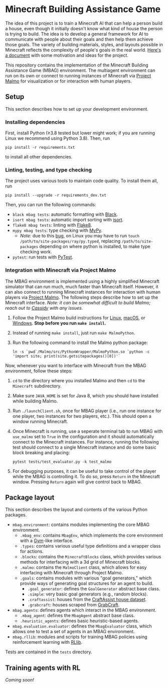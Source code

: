 # Minecraft Building Assistance Game

The idea of this project is to train a Minecraft AI that can help a person build a house, even though it initially doesn't know what kind of house the person is trying to build. The idea is to develop a general framework for AI to communicate with people about their goals and then help them achieve those goals. The variety of building materials, styles, and layouts possible in Minecraft reflects the complexity of people's goals in the real world. [Here's a document](https://docs.google.com/document/d/1OFFqyfHH55g8XXDsWV9ZyTasMjVPRFjqCEPsNhp6d9Y/edit?usp=sharing) with some motivation and ideas for the project.

This repository contains the implementation of the Minecraft Building Assistance Game (MBAG) environment. The multiagent environment can run on its own or connect to running instances of Minecraft via [Project Malmo](https://github.com/microsoft/malmo) for visualization or for interaction with human players.

## Setup

This section describes how to set up your development environment.

### Installing dependencies

First, install Python (≥3.8 tested but lower might work; if you are running Linux we recommend using Python 3.8). Then, run

    pip install -r requirements.txt

to install all other dependencies.

### Linting, testing, and type checking

The project uses various tools to maintain code quality. To install them all, run

    pip install --upgrade -r requirements_dev.txt

Then, you can run the following commands:
 * `black mbag tests`: automatic formatting with [Black](https://black.readthedocs.io/en/stable/).
 * `isort mbag tests`: automatic import sorting with [isort](https://pycqa.github.io/isort/index.html).
 * `flake8 mbag tests`: linting with [Flake8](https://flake8.pycqa.org/en/latest/).
 * `mypy mbag tests`: type checking with [MyPy](http://mypy-lang.org/).
    * *Note:* due to this [bug](https://github.com/ray-project/ray/issues/14431), on Linux you may have to run `touch /path/to/site-packages/ray/py.typed`, replacing `/path/to/site-packages` depending on where python is installed, to make type checking work.
 * `pytest`: run tests with [PyTest](https://docs.pytest.org/en/6.2.x/).

### Integration with Minecraft via Project Malmo

The MBAG environment is implemented using a highly simplified Minecraft simulator that can run much, much faster than Minecraft itself. However, it can also connect to running Minecraft instances for interaction with human players via [Project Malmo](https://github.com/microsoft/malmo). The following steps describe how to set up the Minecraft interface. *Note: it can be somewhat difficult to build Malmo; reach out to [Cassidy](mailto:cassidy_laidlaw@berkeley.edu) with any issues.*

 1. Follow the Project Malmo build instructions for [Linux](https://github.com/microsoft/malmo/blob/master/doc/build_linux.md), [macOS](https://github.com/microsoft/malmo/blob/master/doc/build_macosx.md), or [Windows](https://github.com/microsoft/malmo/blob/master/doc/build_windows.md). **Stop before you run `make install`.**
 2. Instead of running `make install`, just run `make MalmoPython`.
 3. Run the following command to install the Malmo python package:
    
        ln -s `pwd`/Malmo/src/PythonWrapper/MalmoPython.so `python -c 'import site; print(site.getsitepackages()[0])'`

Now, whenever you want to interface with Minecraft from the MBAG environment, follow these steps:

 1. `cd` to the directory where you installed Malmo and then `cd` to the `Minecraft` subdirectory.
 2. Make sure `JAVA_HOME` is set for Java 8, which you should have installed while building Malmo.
 3. Run `./launchClient.sh`, once for MBAG player (i.e., run one instance for one player, two instances for two players, etc.). This should open a window running Minecraft.
 4. Once Minecraft is running, use a seperate terminal tab to run MBAG with `use_malmo` set to `True` in the configuration and it should automatically connect to the Minecraft instances. For instance, running the following test should connect to a single Minecraft instance and do some basic block breaking and placing:

        pytest tests/test_evaluator.py -k test_malmo
 5. For debugging purposes, it can be useful to take control of the player while the MBAG is controlling it. To do so, press `Return` in the Minecraft window. Pressing `Return` again will give control back to MBAG.

## Package layout

This section describes the layout and contents of the various Python packages.

 * `mbag.environment`: contains modules implementing the core MBAG environment.
    * `.mbag_env`: contains `MbagEnv`, which implements the core environment with a [Gym](https://gym.openai.com/)-like interface.
    * `.types`: contains various useful type definitions and a wrapper class for actions.
    * `.blocks`: contains the `MinecraftBlocks` class, which provides various methods for interfacing with a 3d grid of Minecraft blocks.
    * `.malmo`: contains the `MalmoClient` class, which allows for easy interfacing with Minecraft through Project Malmo.
    * `.goals`: contains modules with various "goal generators," which provide ways of generating goal structures for an agent to build.
       * `.goal_generator`: defines the `GoalGenerator` abstract base class.
       * `.simple`: very basic goal generators (e.g., random blocks).
       * `.craftassist`: houses from the [CraftAssist house dataset](https://github.com/facebookresearch/craftassist#datasets).
       * `.grabcraft`: houses scraped from [GrabCraft](https://www.grabcraft.com/).
 * `mbag.agents`: defines agents which interact in the MBAG environment.
    * `.mbag_agent`: defines the `MbagAgent` abstract base class.
    * `.heuristic_agents`: defines basic heuristic-based agents.
 * `mbag.evaluation.evaluator`: defines the `MbagEvaluator` class, which allows one to test a set of agents in an MBAG environment.
 * `mbag.rllib`: modules and scripts for training MBAG policies using reinforcement learning with [RLlib](https://www.ray.io/rllib).

Tests are contained in the `tests` directory.

## Training agents with RL

*Coming soon!*
